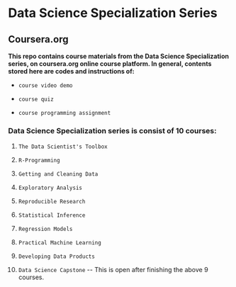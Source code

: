 # Data Science Specialization Series

## Coursera.org

__This repo contains course materials from the Data Science Specialization series, on coursera.org online course platform.
In general, contents stored here are codes and instructions of:__

* `course video demo`

* `course quiz`

* `course programming assignment`

### Data Science Specialization series is consist of 10 courses:

1. `The Data Scientist's Toolbox`

2. `R-Programming`

3. `Getting and Cleaning Data`

4. `Exploratory Analysis`

5. `Reproducible Research`

6. `Statistical Inference`

7. `Regression Models`

8. `Practical Machine Learning`

9. `Developing Data Products`

10. `Data Science Capstone` -- This is open after finishing the above 9 courses.
